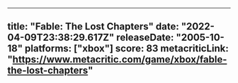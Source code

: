 
---
title: "Fable: The Lost Chapters"
date: "2022-04-09T23:38:29.617Z"
releaseDate: "2005-10-18"
platforms: ["xbox"]
score: 83
metacriticLink: "https://www.metacritic.com/game/xbox/fable-the-lost-chapters"
---
